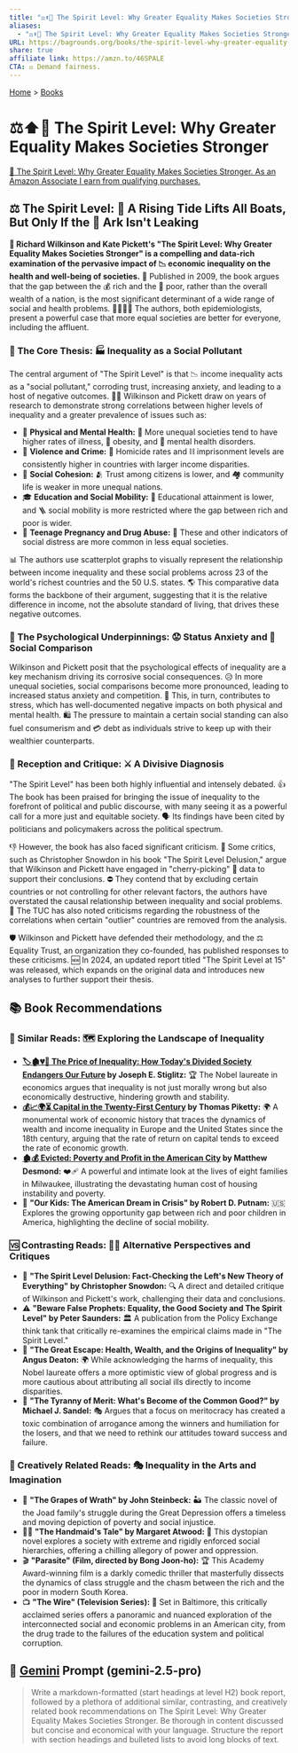 ```yaml
---
title: "⚖️⬆️🤝 The Spirit Level: Why Greater Equality Makes Societies Stronger"
aliases:
  - "⚖️⬆️🤝 The Spirit Level: Why Greater Equality Makes Societies Stronger"
URL: https://bagrounds.org/books/the-spirit-level-why-greater-equality-makes-societies-stronger
share: true
affiliate link: https://amzn.to/46SPALE
CTA: ⚖️ Demand fairness.
---
```

[Home](../index.md) > [Books](./index.md)  
# ⚖️⬆️🤝 The Spirit Level: Why Greater Equality Makes Societies Stronger  
[🛒 The Spirit Level: Why Greater Equality Makes Societies Stronger. As an Amazon Associate I earn from qualifying purchases.](https://amzn.to/46SPALE)  
  
## ⚖️ The Spirit Level: 🌊 A Rising Tide Lifts All Boats, But Only If the 🚢 Ark Isn't Leaking  
  
**📖 Richard Wilkinson and Kate Pickett's "The Spirit Level: Why Greater Equality Makes Societies Stronger" is a compelling and data-rich examination of the pervasive impact of 📉 economic inequality on the health and well-being of societies.** 📅 Published in 2009, the book argues that the gap between the 💰 rich and the 💸 poor, rather than the overall wealth of a nation, is the most significant determinant of a wide range of social and health problems. 👩‍⚕️👨‍⚕️ The authors, both epidemiologists, present a powerful case that more equal societies are better for everyone, including the affluent.  
  
### 🎯 The Core Thesis: 🏭 Inequality as a Social Pollutant  
  
The central argument of "The Spirit Level" is that 📉 income inequality acts as a "social pollutant," corroding trust, increasing anxiety, and leading to a host of negative outcomes. 👩‍🔬 Wilkinson and Pickett draw on years of research to demonstrate strong correlations between higher levels of inequality and a greater prevalence of issues such as:  
  
* 🤕 **Physical and Mental Health:** 🏥 More unequal societies tend to have higher rates of illness, 🍔 obesity, and 🧠 mental health disorders.  
* 🚨 **Violence and Crime:** 🔪 Homicide rates and ⛓️ imprisonment levels are consistently higher in countries with larger income disparities.  
* 🤝 **Social Cohesion:** 🫂 Trust among citizens is lower, and 🏘️ community life is weaker in more unequal nations.  
* 🎓 **Education and Social Mobility:** 🍎 Educational attainment is lower, and 🪜 social mobility is more restricted where the gap between rich and poor is wider.  
* 🤰 **Teenage Pregnancy and Drug Abuse:** 💊 These and other indicators of social distress are more common in less equal societies.  
  
📊 The authors use scatterplot graphs to visually represent the relationship between income inequality and these social problems across 23 of the world's richest countries and the 50 U.S. states. 🌎 This comparative data forms the backbone of their argument, suggesting that it is the relative difference in income, not the absolute standard of living, that drives these negative outcomes.  
  
### 🧠 The Psychological Underpinnings: 😟 Status Anxiety and 👯 Social Comparison  
  
Wilkinson and Pickett posit that the psychological effects of inequality are a key mechanism driving its corrosive social consequences. 😥 In more unequal societies, social comparisons become more pronounced, leading to increased status anxiety and competition. 🤯 This, in turn, contributes to stress, which has well-documented negative impacts on both physical and mental health. 🛍️ The pressure to maintain a certain social standing can also fuel consumerism and 💳 debt as individuals strive to keep up with their wealthier counterparts.  
  
### 📢 Reception and Critique: ⚔️ A Divisive Diagnosis  
  
"The Spirit Level" has been both highly influential and intensely debated. 👍 The book has been praised for bringing the issue of inequality to the forefront of political and public discourse, with many seeing it as a powerful call for a more just and equitable society. 🗣️ Its findings have been cited by politicians and policymakers across the political spectrum.  
  
👎 However, the book has also faced significant criticism. 🧐 Some critics, such as Christopher Snowdon in his book "The Spirit Level Delusion," argue that Wilkinson and Pickett have engaged in "cherry-picking" 🍒 data to support their conclusions. ⛔ They contend that by excluding certain countries or not controlling for other relevant factors, the authors have overstated the causal relationship between inequality and social problems. 📝 The TUC has also noted criticisms regarding the robustness of the correlations when certain "outlier" countries are removed from the analysis.  
  
🛡️ Wilkinson and Pickett have defended their methodology, and the ⚖️ Equality Trust, an organization they co-founded, has published responses to these criticisms. 🆕 In 2024, an updated report titled "The Spirit Level at 15" was released, which expands on the original data and introduces new analyses to further support their thesis.  
  
## 📚 Book Recommendations  
  
### 🤝 Similar Reads: 🗺️ Exploring the Landscape of Inequality  
  
* **[🏷️🏚️💔🏰 The Price of Inequality: How Today's Divided Society Endangers Our Future](./the-price-of-inequality-how-todays-divided-society-endangers-our-future.md) by Joseph E. Stiglitz:** 🏆 The Nobel laureate in economics argues that inequality is not just morally wrong but also economically destructive, hindering growth and stability.  
* **[💰📈🌍⏳ Capital in the Twenty-First Century](./capital-in-the-twenty-first-century.md) by Thomas Piketty:** 🌍 A monumental work of economic history that traces the dynamics of wealth and income inequality in Europe and the United States since the 18th century, arguing that the rate of return on capital tends to exceed the rate of economic growth.  
* **[🏚️💰 Evicted: Poverty and Profit in the American City](./evicted-poverty-and-profit-in-the-american-city.md) by Matthew Desmond:** ❤️‍🩹 A powerful and intimate look at the lives of eight families in Milwaukee, illustrating the devastating human cost of housing instability and poverty.  
* 👦 **"Our Kids: The American Dream in Crisis" by Robert D. Putnam:** 🇺🇸 Explores the growing opportunity gap between rich and poor children in America, highlighting the decline of social mobility.  
  
### 🆚 Contrasting Reads: 😵‍💫 Alternative Perspectives and Critiques  
  
* 🤥 **"The Spirit Level Delusion: Fact-Checking the Left's New Theory of Everything" by Christopher Snowdon:** 🔍 A direct and detailed critique of Wilkinson and Pickett's work, challenging their data and conclusions.  
* ⚠️ **"Beware False Prophets: Equality, the Good Society and The Spirit Level" by Peter Saunders:** 🏛️ A publication from the Policy Exchange think tank that critically re-examines the empirical claims made in "The Spirit Level."  
* 🚀 **"The Great Escape: Health, Wealth, and the Origins of Inequality" by Angus Deaton:** 🌍 While acknowledging the harms of inequality, this Nobel laureate offers a more optimistic view of global progress and is more cautious about attributing all social ills directly to income disparities.  
* 👑 **"The Tyranny of Merit: What's Become of the Common Good?" by Michael J. Sandel:** 🎭 Argues that a focus on meritocracy has created a toxic combination of arrogance among the winners and humiliation for the losers, and that we need to rethink our attitudes toward success and failure.  
  
### 🎨 Creatively Related Reads: 🎭 Inequality in the Arts and Imagination  
  
* 🍇 **"The Grapes of Wrath" by John Steinbeck:** 🏜️ The classic novel of the Joad family's struggle during the Great Depression offers a timeless and moving depiction of poverty and social injustice.  
* 👩‍🦰 **"The Handmaid's Tale" by Margaret Atwood:** 🚨 This dystopian novel explores a society with extreme and rigidly enforced social hierarchies, offering a chilling allegory of power and oppression.  
* 🎬 **"Parasite" (Film, directed by Bong Joon-ho):** 🏆 This Academy Award-winning film is a darkly comedic thriller that masterfully dissects the dynamics of class struggle and the chasm between the rich and the poor in modern South Korea.  
* 📺 **"The Wire" (Television Series):** 🌆 Set in Baltimore, this critically acclaimed series offers a panoramic and nuanced exploration of the interconnected social and economic problems in an American city, from the drug trade to the failures of the education system and political corruption.  
  
## 💬 [Gemini](../software/gemini.md) Prompt (gemini-2.5-pro)  
> Write a markdown-formatted (start headings at level H2) book report, followed by a plethora of additional similar, contrasting, and creatively related book recommendations on The Spirit Level: Why Greater Equality Makes Societies Stronger. Be thorough in content discussed but concise and economical with your language. Structure the report with section headings and bulleted lists to avoid long blocks of text.